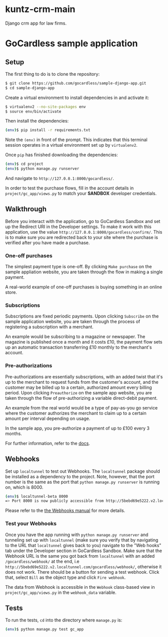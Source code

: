 # kuntz-crm-main
Django crm app for law firms.

# GoCardless sample application

## Setup

The first thing to do is to clone the repository:

```sh
$ git clone https://github.com/gocardless/sample-django-app.git
$ cd sample-django-app
```

Create a virtual environment to install dependencies in and activate it:

```sh
$ virtualenv2 --no-site-packages env
$ source env/bin/activate
```

Then install the dependencies:

```sh
(env)$ pip install -r requirements.txt
```
Note the `(env)` in front of the prompt. This indicates that this terminal
session operates in a virtual environment set up by `virtualenv2`.

Once `pip` has finished downloading the dependencies:
```sh
(env)$ cd project
(env)$ python manage.py runserver
```
And navigate to `http://127.0.0.1:8000/gocardless/`.

In order to test the purchase flows, fill in the account details in
`project/gc_app/views.py` to match your **SANDBOX** developer credentials.

## Walkthrough

Before you interact with the application, go to GoCardless Sandbox and set up
the Redirect URI in the Developer settings. To make it work with this
application, use the value `http://127.0.0.1:8000/gocardless/confirm/`. This is to
make sure you are redirected back to your site where the purchase is verified
after you have made a purchase.

### One-off purchases

The simplest payment type is one-off. By clicking `Make purchase` on the sample
appliation website, you are taken through the flow in making a single payment.

A real-world example of one-off purchases is buying something in an online store.

### Subscriptions

Subscriptions are fixed periodic payments. Upon clicking `Subscribe` on the sample
application website, you are taken through the process of registering a subscription
with a merchant.

An example would be subscribing to a magazine or newspaper. The magazine is
published once a month and it costs £10, the payment flow sets up an automatic
transaction transferring £10 monthly to the merchant's account.

### Pre-authorizations

Pre-authorizations are essentially subscriptions, with an added twist that it's
up to the merchant to request funds from the customer's account, and the
customer may be billed up to a certain, authorized amount every billing
period. Upon clicking `Preauthorize` on the sample app website, you are taken
through the flow of pre-authorizing a variable direct-debit payment.

An example from the real world would be a type of pay-as-you go service where
the customer authorizes the merchant to claim up to a certain amount per interval
depending on usage.

In the sample app, you pre-authorize a payment of up to £100 every 3 months.

For further information, refer to the [docs](https://sandbox.gocardless.com/docs/connect_guide#payment-types).

## Webhooks

Set up `localtunnel` to test out Webhooks. The `localtunnel` package should be
installed as a dependency to the project.
Note, however, that the port number is the same as the port that `python manage.py runserver` is
running on, which is 8000.
```sh
(env)$ localtunnel-beta 8000
=> Port 8000 is now publicly accessible from http://5bebd69e5222.v2.localtunnel.com ...
```
Please refer to the [the Webhooks manual](https://sandbox.gocardless.com/docs/python/merchant_tutorial_webhook#receiving-webhooks) for more details.

### Test your Webhooks
Once you have the app running with `python manage.py runserver` and tunneling
set up with `localtunnel` (make sure you verify that by navigating to the URL
that `localtunnel` gives back to you) navigate to the "Web hooks" tab under the
Developer section in GoCardless Sandbox. Make sure that the Webhook URL is the
same you got back from `localtunnel` with an added `/gocardless/webhook/` at the
end, i.e `http://5bebd69e5222.v2.localtunnel.com/gocardless/webhook/`,
otherwise it does not work.  There should be a button for sending a test
webhook. Click that, select `Bill` as the object type and click `Fire webhook`.

The data from Webhook is accessible in the `Webhook` class-based view in
`project/gc_app/views.py` in the `webhook_data` variable.

## Tests

To run the tests, `cd` into the directory where `manage.py` is:
```sh
(env)$ python manage.py test gc_app
```
